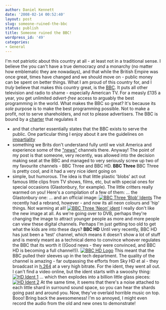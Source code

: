 ```yaml
---
author: Daniel Kennett
date: '2008-02-14 00:52:40'
layout: post
slug: someone-ruined-the-bbc
status: publish
title: Someone ruined the BBC!
wordpress_id: '49'
categories:
- General
---
```


I'm not patriotic about this country at all - at least not in a
traditional sense. I believe the you can't have a true democracy *and* a
monarchy (no matter how emblematic they are nowadays), and that while
the British Empire was once great, times have changed and we should move
on - public money can be spent on better things. What I am proud of this
country for, and I *truly* believe that makes this country great, is the
[BBC](http://www.bbc.co.uk/). It puts all other television and radio to
shame - especially American TV. For a measly £135 a year, you get
unlimited *advert-free* access to arguably the best programming in the
world. What makes the BBC so great? It's because its *sole* purpose is
to make the best programming possible. Not to make a profit, not to
serve shareholders, and not to please advertisers. The BBC is bound by a
[charter](http://www.bbc.co.uk/info/policies/charter/) that regulates it
- and that charter essentially states that the BBC exists to serve the
public. One particular thing I enjoy about it are the guidelines on
[impartiality](http://www.bbc.co.uk/guidelines/editorialguidelines/edguide/impariality/)
- something we Brits don't understand fully until we visit America and
experience some of the ["news"](http://www.foxnews.com/) channels there.
Anyway! The point of my post is that someone, very recently, was allowed
into the decision making seat at the BBC and managed to very seriously
screw up two of my favourite channels - BBC Three and BBC HD. **BBC
Three** BBC Three is pretty cool, and it had a very nice ident going on
- simple, but humorous. The idea is that little plastic 'blobs' act out
famous little clips from TV shows, films, etc, but with special ones for
special occasions (Glastonbury, for example). The little critters really
warmed on you! Here's a compilation of a few of them: ... the
Glastonbury one: ... and an official image: [![BBC Three ‘Blob’ Idents](http://danielkennett.org/wp-content/uploads/2008/02/bbcthreeold.jpg)](http://danielkennett.org/wp-content/uploads/2008/02/bbcthreeold.jpg "BBC Three ‘Blob’ Idents")
The recently had a rebrand, however - and now its all neon colours and
'hip' things. Not warming at all! [![BBC Three ‘Neon’ ident](http://danielkennett.org/wp-content/uploads/2008/02/bbcthreenew.jpg)](http://danielkennett.org/wp-content/uploads/2008/02/bbcthreenew.jpg "BBC Three ‘Neon’ ident")
I really don't like the new image at all. As we're going over to DVB,
perhaps they're changing the image to attract younger people as more and
more people can view these digital channels. Perhaps I'm just getting
too old to get what the kids are into these days? **BBC HD** Until very
recently, BBC HD has just been a 'test' channel, which means it doesn't
show a lot of stuff and is merely meant as a technical demo to convince
whoever regulates the BBC that its worth it ((Good news - they were
convinced, and BBC HD is becoming a full channel!)). [![BBC HD Logo](http://danielkennett.org/wp-content/uploads/2008/02/hdlogo1.jpg)](http://danielkennett.org/wp-content/uploads/2008/02/hdlogo1.jpg "BBC HD Logo")
This meant that the BBC pulled their sleeves up in the tech department.
The quality of the channel is amazing - far outpassing the efforts from
Sky HD et al - they broadcast in
[h.264](http://en.wikipedia.org/wiki/H264) at a very high bitrate. For
the ident, they went all out. I can't find a video online, but the ident
starts with a swooshy thing: [![HD Ident 1](http://danielkennett.org/wp-content/uploads/2008/02/hd1.jpg)](http://danielkennett.org/wp-content/uploads/2008/02/hd1.jpg "HD Ident 1")
... which then explodes into a billion little glass pieces: [![HD Ident 2](http://danielkennett.org/wp-content/uploads/2008/02/hd2.jpg)](http://danielkennett.org/wp-content/uploads/2008/02/hd2.jpg "HD Ident 2")
At the same time, it seems that there's a noise attached to each little
shard in surround sound space, so you can hear the shards going past and
around you. Now, they've overlaid horrible music on top. Booo! Bring
back the awesomeness! I'm so annoyed, I might even record the audio from
the old and new ones to demonstrate!

